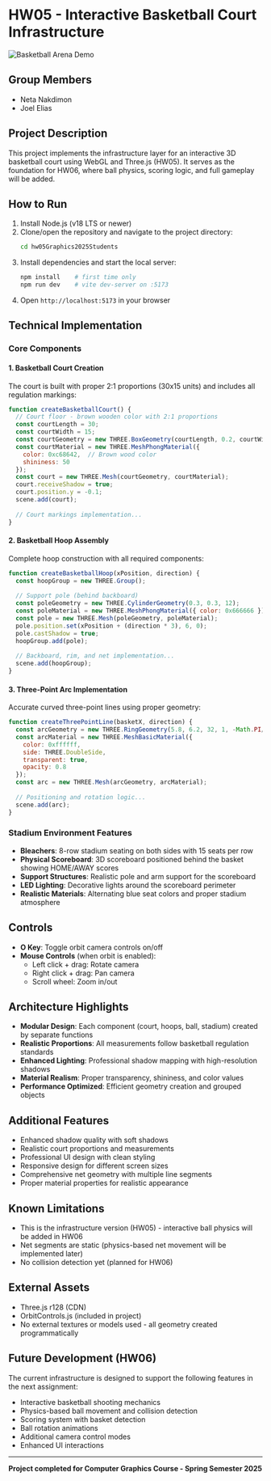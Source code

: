 # HW05 - Interactive Basketball Court Infrastructure

![Basketball Arena Demo](../media/NetaJoelBasketball.gif)

## Group Members
- Neta Nakdimon
- Joel Elias

## Project Description
This project implements the infrastructure layer for an interactive 3D basketball court using WebGL and Three.js (HW05). It serves as the foundation for HW06, where ball physics, scoring logic, and full gameplay will be added.

## How to Run
1. Install Node.js (v18 LTS or newer)
2. Clone/open the repository and navigate to the project directory:
   ```bash
   cd hw05Graphics2025Students
   ```
3. Install dependencies and start the local server:
   ```bash
   npm install    # first time only
   npm run dev    # vite dev-server on :5173
   ```
4. Open `http://localhost:5173` in your browser

## Technical Implementation

### Core Components

#### 1. Basketball Court Creation
The court is built with proper 2:1 proportions (30x15 units) and includes all regulation markings:

```javascript
function createBasketballCourt() {
  // Court floor - brown wooden color with 2:1 proportions
  const courtLength = 30;
  const courtWidth = 15;
  const courtGeometry = new THREE.BoxGeometry(courtLength, 0.2, courtWidth);
  const courtMaterial = new THREE.MeshPhongMaterial({ 
    color: 0xc68642,  // Brown wood color
    shininess: 50
  });
  const court = new THREE.Mesh(courtGeometry, courtMaterial);
  court.receiveShadow = true;
  court.position.y = -0.1;
  scene.add(court);
  
  // Court markings implementation...
}
```

#### 2. Basketball Hoop Assembly
Complete hoop construction with all required components:

```javascript
function createBasketballHoop(xPosition, direction) {
  const hoopGroup = new THREE.Group();
  
  // Support pole (behind backboard)
  const poleGeometry = new THREE.CylinderGeometry(0.3, 0.3, 12);
  const poleMaterial = new THREE.MeshPhongMaterial({ color: 0x666666 });
  const pole = new THREE.Mesh(poleGeometry, poleMaterial);
  pole.position.set(xPosition + (direction * 3), 6, 0);
  pole.castShadow = true;
  hoopGroup.add(pole);
  
  // Backboard, rim, and net implementation...
  scene.add(hoopGroup);
}
```

#### 3. Three-Point Arc Implementation
Accurate curved three-point lines using proper geometry:

```javascript
function createThreePointLine(basketX, direction) {
  const arcGeometry = new THREE.RingGeometry(5.8, 6.2, 32, 1, -Math.PI/2, Math.PI);
  const arcMaterial = new THREE.MeshBasicMaterial({ 
    color: 0xffffff, 
    side: THREE.DoubleSide,
    transparent: true,
    opacity: 0.8
  });
  const arc = new THREE.Mesh(arcGeometry, arcMaterial);
  
  // Positioning and rotation logic...
  scene.add(arc);
}
```

### Stadium Environment Features
- **Bleachers**: 8-row stadium seating on both sides with 15 seats per row
- **Physical Scoreboard**: 3D scoreboard positioned behind the basket showing HOME/AWAY scores
- **Support Structures**: Realistic pole and arm support for the scoreboard
- **LED Lighting**: Decorative lights around the scoreboard perimeter
- **Realistic Materials**: Alternating blue seat colors and proper stadium atmosphere

## Controls
- **O Key**: Toggle orbit camera controls on/off
- **Mouse Controls** (when orbit is enabled):
  - Left click + drag: Rotate camera
  - Right click + drag: Pan camera
  - Scroll wheel: Zoom in/out

## Architecture Highlights
- **Modular Design**: Each component (court, hoops, ball, stadium) created by separate functions
- **Realistic Proportions**: All measurements follow basketball regulation standards
- **Enhanced Lighting**: Professional shadow mapping with high-resolution shadows
- **Material Realism**: Proper transparency, shininess, and color values
- **Performance Optimized**: Efficient geometry creation and grouped objects

## Additional Features
- Enhanced shadow quality with soft shadows
- Realistic court proportions and measurements
- Professional UI design with clean styling
- Responsive design for different screen sizes
- Comprehensive net geometry with multiple line segments
- Proper material properties for realistic appearance

## Known Limitations
- This is the infrastructure version (HW05) - interactive ball physics will be added in HW06
- Net segments are static (physics-based net movement will be implemented later)
- No collision detection yet (planned for HW06)

## External Assets
- Three.js r128 (CDN)
- OrbitControls.js (included in project)
- No external textures or models used - all geometry created programmatically

## Future Development (HW06)
The current infrastructure is designed to support the following features in the next assignment:
- Interactive basketball shooting mechanics
- Physics-based ball movement and collision detection
- Scoring system with basket detection
- Ball rotation animations
- Additional camera control modes
- Enhanced UI interactions

---

**Project completed for Computer Graphics Course - Spring Semester 2025**
